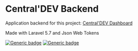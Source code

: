 # Central'DEV Backend
Application backend for this project: [Central'DEV Dashboard](https://github.com/YannMCX/centraldev-dashboard)

Made with Laravel 5.7 and Json Web Tokens

[![Generic badge](https://img.shields.io/badge/Status-discontinued-red.svg)](https://shields.io/)
[![Generic badge](https://img.shields.io/badge/Imported%20from-GitLab-red.svg)](https://shields.io/)
